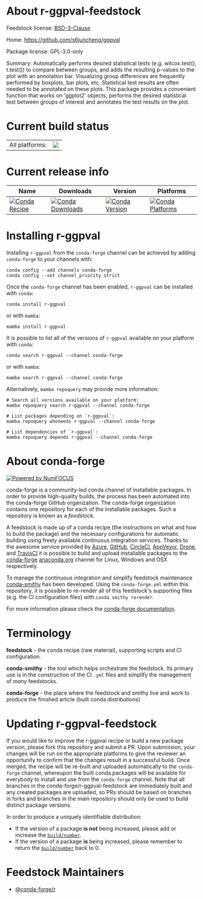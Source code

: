 About r-ggpval-feedstock
========================

Feedstock license: [BSD-3-Clause](https://github.com/conda-forge/r-ggpval-feedstock/blob/main/LICENSE.txt)

Home: https://github.com/s6juncheng/ggpval

Package license: GPL-3.0-only

Summary: Automatically performs desired statistical tests (e.g. wilcox.test(), t.test()) to compare between groups, and adds the resulting p-values to the plot with an annotation bar. Visualizing group differences are frequently performed by boxplots, bar plots, etc. Statistical test results are often needed to be annotated on these plots. This package provides a convenient function that works on 'ggplot2' objects, performs the desired statistical test between groups of interest and annotates the test results on the plot.

Current build status
====================


<table><tr><td>All platforms:</td>
    <td>
      <a href="https://dev.azure.com/conda-forge/feedstock-builds/_build/latest?definitionId=14709&branchName=main">
        <img src="https://dev.azure.com/conda-forge/feedstock-builds/_apis/build/status/r-ggpval-feedstock?branchName=main">
      </a>
    </td>
  </tr>
</table>

Current release info
====================

| Name | Downloads | Version | Platforms |
| --- | --- | --- | --- |
| [![Conda Recipe](https://img.shields.io/badge/recipe-r--ggpval-green.svg)](https://anaconda.org/conda-forge/r-ggpval) | [![Conda Downloads](https://img.shields.io/conda/dn/conda-forge/r-ggpval.svg)](https://anaconda.org/conda-forge/r-ggpval) | [![Conda Version](https://img.shields.io/conda/vn/conda-forge/r-ggpval.svg)](https://anaconda.org/conda-forge/r-ggpval) | [![Conda Platforms](https://img.shields.io/conda/pn/conda-forge/r-ggpval.svg)](https://anaconda.org/conda-forge/r-ggpval) |

Installing r-ggpval
===================

Installing `r-ggpval` from the `conda-forge` channel can be achieved by adding `conda-forge` to your channels with:

```
conda config --add channels conda-forge
conda config --set channel_priority strict
```

Once the `conda-forge` channel has been enabled, `r-ggpval` can be installed with `conda`:

```
conda install r-ggpval
```

or with `mamba`:

```
mamba install r-ggpval
```

It is possible to list all of the versions of `r-ggpval` available on your platform with `conda`:

```
conda search r-ggpval --channel conda-forge
```

or with `mamba`:

```
mamba search r-ggpval --channel conda-forge
```

Alternatively, `mamba repoquery` may provide more information:

```
# Search all versions available on your platform:
mamba repoquery search r-ggpval --channel conda-forge

# List packages depending on `r-ggpval`:
mamba repoquery whoneeds r-ggpval --channel conda-forge

# List dependencies of `r-ggpval`:
mamba repoquery depends r-ggpval --channel conda-forge
```


About conda-forge
=================

[![Powered by
NumFOCUS](https://img.shields.io/badge/powered%20by-NumFOCUS-orange.svg?style=flat&colorA=E1523D&colorB=007D8A)](https://numfocus.org)

conda-forge is a community-led conda channel of installable packages.
In order to provide high-quality builds, the process has been automated into the
conda-forge GitHub organization. The conda-forge organization contains one repository
for each of the installable packages. Such a repository is known as a *feedstock*.

A feedstock is made up of a conda recipe (the instructions on what and how to build
the package) and the necessary configurations for automatic building using freely
available continuous integration services. Thanks to the awesome service provided by
[Azure](https://azure.microsoft.com/en-us/services/devops/), [GitHub](https://github.com/),
[CircleCI](https://circleci.com/), [AppVeyor](https://www.appveyor.com/),
[Drone](https://cloud.drone.io/welcome), and [TravisCI](https://travis-ci.com/)
it is possible to build and upload installable packages to the
[conda-forge](https://anaconda.org/conda-forge) [anaconda.org](https://anaconda.org/)
channel for Linux, Windows and OSX respectively.

To manage the continuous integration and simplify feedstock maintenance
[conda-smithy](https://github.com/conda-forge/conda-smithy) has been developed.
Using the ``conda-forge.yml`` within this repository, it is possible to re-render all of
this feedstock's supporting files (e.g. the CI configuration files) with ``conda smithy rerender``.

For more information please check the [conda-forge documentation](https://conda-forge.org/docs/).

Terminology
===========

**feedstock** - the conda recipe (raw material), supporting scripts and CI configuration.

**conda-smithy** - the tool which helps orchestrate the feedstock.
                   Its primary use is in the construction of the CI ``.yml`` files
                   and simplify the management of *many* feedstocks.

**conda-forge** - the place where the feedstock and smithy live and work to
                  produce the finished article (built conda distributions)


Updating r-ggpval-feedstock
===========================

If you would like to improve the r-ggpval recipe or build a new
package version, please fork this repository and submit a PR. Upon submission,
your changes will be run on the appropriate platforms to give the reviewer an
opportunity to confirm that the changes result in a successful build. Once
merged, the recipe will be re-built and uploaded automatically to the
`conda-forge` channel, whereupon the built conda packages will be available for
everybody to install and use from the `conda-forge` channel.
Note that all branches in the conda-forge/r-ggpval-feedstock are
immediately built and any created packages are uploaded, so PRs should be based
on branches in forks and branches in the main repository should only be used to
build distinct package versions.

In order to produce a uniquely identifiable distribution:
 * If the version of a package **is not** being increased, please add or increase
   the [``build/number``](https://docs.conda.io/projects/conda-build/en/latest/resources/define-metadata.html#build-number-and-string).
 * If the version of a package **is** being increased, please remember to return
   the [``build/number``](https://docs.conda.io/projects/conda-build/en/latest/resources/define-metadata.html#build-number-and-string)
   back to 0.

Feedstock Maintainers
=====================

* [@conda-forge/r](https://github.com/conda-forge/r/)

